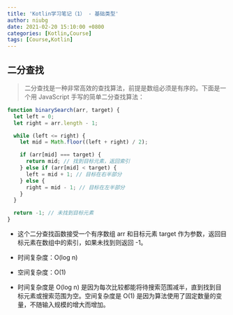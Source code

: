 ```yaml
---
title: 'Kotlin学习笔记（1） - 基础类型'
author: niubg
date: 2021-02-20 15:10:00 +0800
categories: [Kotlin,Course]
tags: [Course,Kotlin]
---
```


## 二分查找

>二分查找是一种非常高效的查找算法，前提是数组必须是有序的。下面是一个用 JavaScript 手写的简单二分查找算法：

``` javascript
function binarySearch(arr, target) {
  let left = 0;
  let right = arr.length - 1;

  while (left <= right) {
    let mid = Math.floor((left + right) / 2);

    if (arr[mid] === target) {
      return mid; // 找到目标元素，返回索引
    } else if (arr[mid] < target) {
      left = mid + 1; // 目标在右半部分
    } else {
      right = mid - 1; // 目标在左半部分
    }
  }

  return -1; // 未找到目标元素
}

```
- 这个二分查找函数接受一个有序数组 arr 和目标元素 target 作为参数，返回目标元素在数组中的索引，如果未找到则返回 -1。

- 时间复杂度：O(log n)
- 空间复杂度：O(1)

- 时间复杂度是 O(log n) 是因为每次比较都能将待搜索范围减半，直到找到目标元素或搜索范围为空。空间复杂度是 O(1) 是因为算法使用了固定数量的变量，不随输入规模的增大而增加。
